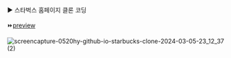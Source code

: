 
▶️ 스타벅스 홈페이지 클론 코딩
<br><br>
⏩<a href="https://0520hy.github.io/starbucks_clone/" target="_blank">preview</a>


![screencapture-0520hy-github-io-starbucks-clone-2024-03-05-23_12_37 (2)](https://github.com/0520hy/starbucks_clone/assets/103192902/d93f1b57-0d4a-4291-b56a-a960ee7bcf7c)

